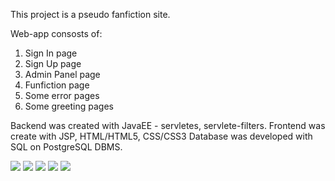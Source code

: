 This project is a pseudo fanfiction site.

Web-app consosts of:
  1. Sign In page
  2. Sign Up page
  3. Admin Panel page
  4. Funfiction page
  5. Some error pages
  6. Some greeting pages
  
Backend was created with JavaEE - servletes, servlete-filters.
Frontend was create with JSP, HTML/HTML5, CSS/CSS3
Database was developed with SQL on PostgreSQL DBMS.

![](https://github.com/Aliaksandr-Dubadzelau/Messenger/tree/master/presentation/in.PNG)
![](https://github.com/Aliaksandr-Dubadzelau/Messenger/tree/master/presentation/up.PNG)
![](https://github.com/Aliaksandr-Dubadzelau/Messenger/tree/master/presentation/main.PNG)
![](https://github.com/Aliaksandr-Dubadzelau/Messenger/tree/master/presentation/admin.PNG)
![](https://github.com/Aliaksandr-Dubadzelau/Messenger/tree/master/presentation/404.PNG)
